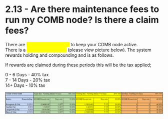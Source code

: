 # 2.13 - Are there maintenance fees to run my COMB node? Is there a claim fees?

There are <mark style="color:yellow;">no maintenance fees</mark> to keep your COMB node active.\
There is a <mark style="color:yellow;">tax system in place</mark> (please view picture below). The system rewards holding and compounding and is as follows.

If rewards are claimed during these periods this will be the tax applied;

0 - 6 Days - 40% tax\
7 - 14 Days - 20% tax\
14+ Days - 10% tax

![](<../../.gitbook/assets/image (21).png>)

